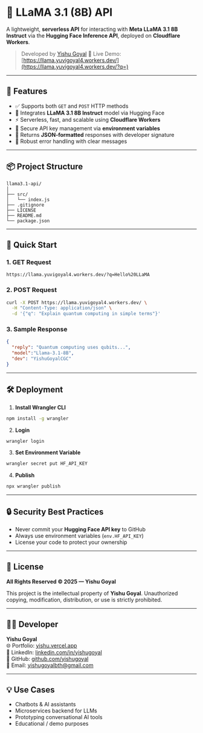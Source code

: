 # 🦙 LLaMA 3.1 (8B) API

A lightweight, **serverless API** for interacting with **Meta LLaMA 3.1 8B Instruct** via the **Hugging Face Inference API**, deployed on **Cloudflare Workers**.

> Developed by [Yishu Goyal](https://yishu.vercel.app)
> 🚀 Live Demo: [https://llama.yuvigoyal4.workers.dev/](https://llama.yuvigoyal4.workers.dev/?q=)

---

## 🌟 Features

* ✅ Supports both `GET` and `POST` HTTP methods
* 🧠 Integrates **LLaMA 3.1 8B Instruct** model via Hugging Face
* ⚡ Serverless, fast, and scalable using **Cloudflare Workers**
* 🔐 Secure API key management via **environment variables**
* 💬 Returns **JSON-formatted** responses with developer signature
* 🧩 Robust error handling with clear messages

---

## 📦 Project Structure

```
llama3.1-api/
│
├── src/
│   └── index.js        
├── .gitignore          
├── LICENSE             
├── README.md           
└── package.json        
```

---

## 🚀 Quick Start

### 1. GET Request

```
https://llama.yuvigoyal4.workers.dev/?q=Hello%20LLaMA
```

### 2. POST Request

```bash
curl -X POST https://llama.yuvigoyal4.workers.dev/ \
  -H "Content-Type: application/json" \
  -d '{"q": "Explain quantum computing in simple terms"}'
```

### 3. Sample Response

```json
{
  "reply": "Quantum computing uses qubits...",
  "model":"Llama-3.1-8B",
  "dev": "YishuGoyalCGC"
}
```

---

## 🛠️ Deployment

1. **Install Wrangler CLI**

```bash
npm install -g wrangler
```

2. **Login**

```bash
wrangler login
```

3. **Set Environment Variable**

```bash
wrangler secret put HF_API_KEY
```

4. **Publish**

```bash
npx wrangler publish
```

---

## 🔒 Security Best Practices

* Never commit your **Hugging Face API key** to GitHub
* Always use environment variables (`env.HF_API_KEY`)
* License your code to protect your ownership

---

## 📄 License

**All Rights Reserved © 2025 — Yishu Goyal**

This project is the intellectual property of **Yishu Goyal**.
Unauthorized copying, modification, distribution, or use is strictly prohibited.

---

## 🧑‍💻 Developer
**Yishu Goyal**  
🌐 Portfolio: [yishu.vercel.app](https://yishu.vercel.app)  
💼 LinkedIn: [linkedin.com/in/yishugoyal](https://linkedin.com/in/yishugoyal)  
🐙 GitHub: [github.com/yishugoyal](https://github.com/yishugoyal)  
📧 Email: [yishugoyalbth@gmail.com](mailto:yishugoyalbth@gmail.com)

---

## 💡 Use Cases

* Chatbots & AI assistants
* Microservices backend for LLMs
* Prototyping conversational AI tools
* Educational / demo purposes

